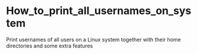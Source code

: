 # How_to_print_all_usernames_on_system
Print usernames of all users on a Linux system together with their home directories and some extra features
